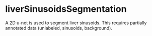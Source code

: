 # liverSinusoidsSegmentation
A 2D u-net is used to segment liver sinusoids. This requires partially annotated data (unlabeled, sinusoids, background). 
